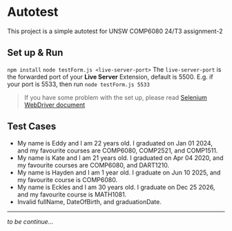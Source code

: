 # Autotest

This project is a simple autotest for UNSW COMP6080 24/T3 assignment-2

## Set up & Run

`npm install`
`node testForm.js <live-server-port>`
The `live-server-port` is the forwarded port of your **Live Server** Extension, default is 5500.
E.g. if your port is 5533, then run `node testForm.js 5533`

> If you have some problem with the set up, please read [Selenium WebDriver document](https://www.selenium.dev/selenium/docs/api/javascript/index.html)

## Test Cases

- My name is Eddy and I am 22 years old. I graduated on Jan 01 2024, and my favourite courses are COMP6080, COMP2521, and COMP1511.
- My name is Kate and I am 21 years old. I graduated on Apr 04 2020, and my favourite courses are COMP6080, and DART1210.
- My name is Hayden and I am 1 year old. I graduate on Jun 10 2025, and my favourite course is COMP6080.
- My name is Eckles and I am 30 years old. I graduate on Dec 25 2026, and my favourite course is MATH1081.
- Invalid fullName, DateOfBirth, and graduationDate.

---

_to be continue..._
